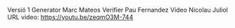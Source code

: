 Versió 1
Generator Marc Mateos
Verifier Pau Fernandez
Video Nicolau Juliol
URL video: https://youtu.be/zeqmO3M-744
